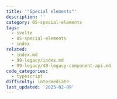 ```yaml
---
title: '"Special elements"'
description: ''
category: 05-special-elements
tags:
  - svelte
  - 05-special-elements
  - index
related:
  - index.md
  - 99-legacy/index.md
  - 99-legacy/40-legacy-component-api.md
code_categories:
  - typescript
difficulty: intermediate
last_updated: '2025-02-09'
---
```


